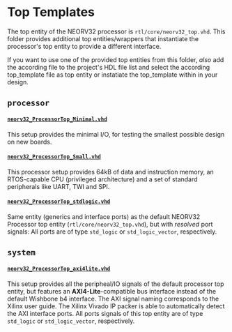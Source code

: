 # Top Templates

The top entity of the NEORV32 processor is `rtl/core/neorv32_top.vhd`. This folder provides additional
top entities/wrappers that instantiate the processor's top entity to provide a different interface.

If you want to use one of the provided top entities from this folder, *also* add the according file to the project's
HDL file list and select the according top_template file as top entity or instatiate the top_template within in your design.

## `processor`

#### [`neorv32_ProcessorTop_Minimal.vhd`](https://github.com/stnolting/neorv32/blob/master/rtl/templates/processor/neorv32_ProcessorTop_Minimal.vhd)

This setup provides the minimal I/O, for testing the smallest possible design on new boards.

#### [`neorv32_ProcessorTop_Small.vhd`](https://github.com/stnolting/neorv32/blob/master/rtl/templates/processor/neorv32_ProcessorTop_Small.vhd)

This processor setup provides 64kB of data and instruction memory, an RTOS-capable CPU (privileged architecture) and a set of standard peripherals like UART, TWI and SPI.

#### [`neorv32_ProcessorTop_stdlogic.vhd`](https://github.com/stnolting/neorv32/blob/master/rtl/templates/processor/neorv32_ProcessorTop_stdlogic.vhd)

Same entity (generics and interface ports) as the default NEORV32 Processor top entity (`rtl/core/neorv32_top.vhd`),
but with _resolved_ port signals: All ports are of type `std_logic` or `std_logic_vector`, respectively.

## `system`

#### [`neorv32_ProcessorTop_axi4lite.vhd`](https://github.com/stnolting/neorv32/blob/master/rtl/templates/system/neorv32_ProcessorTop_axi4lite)

This setup provides all the peripheal/IO signals of the default processor top entity, but features an **AXI4-Lite**-compatible bus interface
instead of the default Wishbone b4 interface. The AXI signal naming corresponds to the Xilinx user guide. The Xilinx Vivado IP packer
is able to automatically detect the AXI interface ports. All ports signals of this top entity are of type `std_logic` or `std_logic_vector`, respectively.
